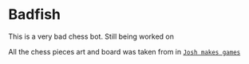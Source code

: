 # Badfish 

This is a very bad chess bot. Still being worked on 


All the chess pieces art and board was taken from in [ `Josh makes games`](https://jos-makes-games.itch.io/chess-pack)
